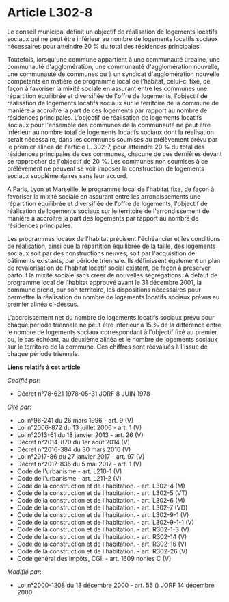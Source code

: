 # Article L302-8

Le conseil municipal définit un objectif de réalisation de logements locatifs sociaux qui ne peut être inférieur au nombre de
logements locatifs sociaux nécessaires pour atteindre 20 % du total des résidences principales.

Toutefois, lorsqu'une commune appartient à une communauté urbaine, une communauté d'agglomération, une communauté
d'agglomération nouvelle, une communauté de communes ou à un syndicat d'agglomération nouvelle compétents en matière de
programme local de l'habitat, celui-ci fixe, de façon à favoriser la mixité sociale en assurant entre les communes une
répartition équilibrée et diversifiée de l'offre de logements, l'objectif de réalisation de logements locatifs sociaux sur le
territoire de la commune de manière à accroître la part de ces logements par rapport au nombre de résidences principales.
L'objectif de réalisation de logements locatifs sociaux pour l'ensemble des communes de la communauté ne peut être inférieur
au nombre total de logements locatifs sociaux dont la réalisation serait nécessaire, dans les communes soumises au
prélèvement prévu par le premier alinéa de l'article L. 302-7, pour atteindre 20 % du total des résidences principales de ces
communes, chacune de ces dernières devant se rapprocher de l'objectif de 20 %. Les communes non soumises à ce prélèvement ne
peuvent se voir imposer la construction de logements sociaux supplémentaires sans leur accord.

A Paris, Lyon et Marseille, le programme local de l'habitat fixe, de façon à favoriser la mixité sociale en assurant entre
les arrondissements une répartition équilibrée et diversifiée de l'offre de logements, l'objectif de réalisation de logements
sociaux sur le territoire de l'arrondissement de manière à accroître la part des logements par rapport au nombre de
résidences principales.

Les programmes locaux de l'habitat précisent l'échéancier et les conditions de réalisation, ainsi que la répartition
équilibrée de la taille, des logements sociaux soit par des constructions neuves, soit par l'acquisition de bâtiments
existants, par période triennale. Ils définissent également un plan de revalorisation de l'habitat locatif social existant,
de façon à préserver partout la mixité sociale sans créer de nouvelles ségrégations. A défaut de programme local de l'habitat
approuvé avant le 31 décembre 2001, la commune prend, sur son territoire, les dispositions nécessaires pour permettre la
réalisation du nombre de logements locatifs sociaux prévus au premier alinéa ci-dessus.

L'accroissement net du nombre de logements locatifs sociaux prévu pour chaque période triennale ne peut être inférieur à 15 %
de la différence entre le nombre de logements sociaux correspondant à l'objectif fixé au premier ou, le cas échéant, au
deuxième alinéa et le nombre de logements sociaux sur le territoire de la commune. Ces chiffres sont réévalués à l'issue de
chaque période triennale.

**Liens relatifs à cet article**

_Codifié par_:

  - Décret n°78-621 1978-05-31 JORF 8 JUIN 1978

_Cité par_:

  - Loi n°96-241 du 26 mars 1996 - art. 9 (V)
  - Loi n°2006-872 du 13 juillet 2006 - art. 1 (V)
  - Loi n°2013-61 du 18 janvier 2013 - art. 26 (V)
  - Décret n°2014-870 du 1er août 2014 (V)
  - Décret n°2016-384 du 30 mars 2016 (V)
  - Loi n°2017-86 du 27 janvier 2017 - art. 97 (V)
  - Décret n°2017-835 du 5 mai 2017 - art. 1 (V)
  - Code de l'urbanisme - art. L210-1 (V)
  - Code de l'urbanisme - art. L211-2 (V)
  - Code de la construction et de l'habitation. - art. L302-4 (M)
  - Code de la construction et de l'habitation. - art. L302-5 (VT)
  - Code de la construction et de l'habitation. - art. L302-6 (M)
  - Code de la construction et de l'habitation. - art. L302-7 (VD)
  - Code de la construction et de l'habitation. - art. L302-9-1 (V)
  - Code de la construction et de l'habitation. - art. L302-9-1-1 (V)
  - Code de la construction et de l'habitation. - art. R302-1-3 (V)
  - Code de la construction et de l'habitation. - art. R302-14 (V)
  - Code de la construction et de l'habitation. - art. R302-16 (V)
  - Code de la construction et de l'habitation. - art. R302-26 (V)
  - Code général des impôts, CGI. - art. 1609 nonies C (V)

_Modifié par_:

  - Loi n°2000-1208 du 13 décembre 2000 - art. 55 () JORF 14 décembre 2000
